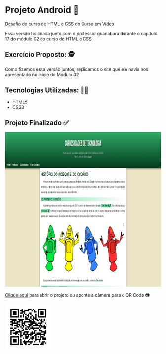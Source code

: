 <h1>Projeto Android 🤖</h1>

<p>Desafio do curso de HTML e CSS do Curso em Vídeo</p>

<p>
    Essa versão foi criada junto com o professor guanabara durante o capítulo 17 do módulo 02 do curso de HTML e CSS
</p>

<h2> Exercício Proposto: 🕵️ </h2>

<p>
    Como fizemos essa versão juntos, replicamos o site que ele havia nos apresentado no inicio do Módulo 02
</p>

<h2> Tecnologias Utilizadas: 👩‍💻 </h2>
  <ul> 
    <li>HTML5</li>
    <li>CSS3</li>
  </ul>

  <h2> Projeto Finalizado ✅ </h2>

<img alt="imagem do projeto finalizado" height="500" src="imagens/projeto-finalizado.png">

<p><a href="https://g4breela.github.io/projeto-android/">Clique aqui</a> para abrir o projeto ou aponte a câmera para o QR Code 📷</p>

<img alt="qrcode da pagina" height="150" style="border-radius:1em" src="imagens/frame.png">